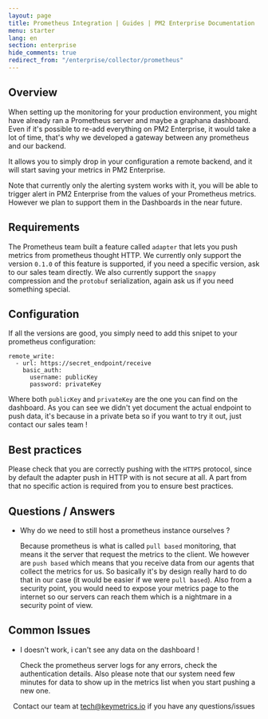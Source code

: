```yaml
---
layout: page
title: Prometheus Integration | Guides | PM2 Enterprise Documentation
menu: starter
lang: en
section: enterprise
hide_comments: true
redirect_from: "/enterprise/collector/prometheus"
---
```


## Overview

When setting up the monitoring for your production environment, you might have already ran a Prometheus server and maybe a graphana dashboard.
Even if it's possible to re-add everything on PM2 Enterprise, it would take a lot of time, that's why we developed a gateway between any prometheus and our backend.

It allows you to simply drop in your configuration a remote backend, and it will start saving your metrics in PM2 Enterprise.

Note that currently only the alerting system works with it, you will be able to trigger alert in PM2 Enterprise from the values of your Prometheus metrics. However we plan to support them in the Dashboards in the near future.

## Requirements

The Prometheus team built a feature called `adapter` that lets you push metrics from prometheus thought HTTP. We currently only support the version `0.1.0` of this feature is supported, if you need a specific version, ask to our sales team directly.
We also currently support the `snappy` compression and the `protobuf` serialization, again ask us if you need something special.

## Configuration

If all the versions are good, you simply need to add this snipet to your prometheus configuration: 
```
remote_write:
  - url: https://secret_endpoint/receive
    basic_auth:
      username: publicKey
      password: privateKey
```

Where both `publicKey` and `privateKey` are the one you can find on the dashboard.
As you can see we didn't yet document the actual endpoint to push data, it's because in a private beta so if you want to try it out, just contact our sales team !

## Best practices

Please check that you are correctly pushing with the `HTTPS` protocol, since by default the adapter push in HTTP with is not secure at all.
A part from that no specific action is required from you to ensure best practices.

## Questions / Answers

* Why do we need to still host a prometheus instance ourselves ?
  
  Because prometheus is what is called `pull based` monitoring, that means it the server that request the metrics to the client. We however are `push based` which means that you receive data from our agents that collect the metrics for us. So basically it's by design really hard to do that in our case (it would be easier if we were `pull based`). Also from a security point, you would need to expose your metrics page to the internet so our servers can reach them which is a nightmare in a security point of view.

## Common Issues

* I doesn't work, i can't see any data on the dashboard !

  Check the prometheus server logs for any errors, check the authentication details. Also please note that our system need few minutes for data to show up in the metrics list when you start pushing a new one.




<center>
Contact our team at <a href="mailto:tech@keymetrics.io">tech@keymetrics.io</a> if you have any questions/issues
</center>